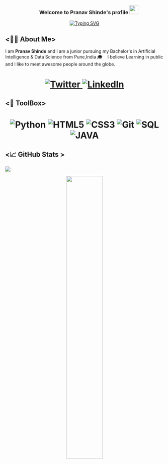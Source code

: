 <div>
<img align="https://github.com/Pranav-Shinde11/Pranav-Shinde11/blob/main/betelgejze150700085.jpg">
</div>

<h3 align="center">
  &nbsp;&nbsp;&nbsp;&nbsp;&nbsp;&nbsp;&nbsp;Welcome to Pranav Shinde's profile
  <img src="[https://media.giphy.com/media/hvRJCLFzcasrR4ia7z/giphy.gif](https://www.google.com/url?sa=i&url=https%3A%2F%2Fwww.crushpixel.com%2Fstock-vector%2Fvector-laptop-coding-concept-web-2785733.html&psig=AOvVaw3341eujVpOIT_3DbvGOQ7G&ust=1672112959738000&source=images&cd=vfe&ved=0CBAQjRxqFwoTCLD-5auwlvwCFQAAAAAdAAAAABAS)" width="28">
</h3>

<!-- Typing SVG by DenverCoder1 - https://github.com/DenverCoder1/readme-typing-svg -->
<p align="center">
<a href="https://git.io/typing-svg"><img src="https://readme-typing-svg.herokuapp.com?font=Fira+Code&duration=4000&pause=2000&color=B8F745&background=753DFF00&center=true&width=460&height=55&lines=Nice+to+meet+you...;Open+Source+Enthusiast;Artificial+Intelligence+%26+Data+Science" alt="Typing SVG" /></a>
</p>

<!-- Badges template - https://github.com/badges/shields -->


## <👨‍💻 About Me>

I am  **Pranav Shinde** and I am a junior pursuing my Bachelor's in Artificial Intelligence & Data Science from Pune,India 🎓 &nbsp;&nbsp; I believe Learning in public and I like to meet awesome people around the globe.

<h1 align = "center">
  
  <a href="https://twitter.com/Pranavstwt11" target="_blank"><img alt="Twitter" title="Twitter" src="https://img.shields.io/badge/-Twitter-1DA1F2?style=for-the-badge&logo=twitter&logoColor=white"/>
</a> 
<a href="https://www.linkedin.com/in/pranav-shinde-928338207/" target="_blank"><img alt="LinkedIn" title="LinkedIn" src="https://img.shields.io/badge/LinkedIn-%230077B5.svg?&style=for-the-badge&logo=linkedin&logoColor=white"/>
</a>


</h1>
   
   
## <🔩 ToolBox>  
<h1 align = "center">


![Python](https://img.shields.io/badge/-Python-blue?style=for-the-badge&logo=python&logoColor=white)
![HTML5](https://img.shields.io/badge/-html5-d9534f?style=for-the-badge&logo=html5&logoColor=white)
![CSS3](https://img.shields.io/badge/-css3-1572B6?style=for-the-badge&logo=css3&logoColor=white)
![Git](https://img.shields.io/badge/-git-F1502F?style=for-the-badge&logo=git&logoColor=white)
![SQL](https://img.shields.io/badge/-SQL-blue?style=for-the-badge&logo=SQL&logoColor=white)
![JAVA](https://img.shields.io/badge/-SQL-blue?style=for-the-badge&logo=SQL&logoColor=white)

</h1>

## <📈 GitHub Stats >  

<!-- Contributor Graph-1 : https://activity-graph.herokuapp.com/graph?username=verma-kunal&theme=xcode  -->
![](https://activity-graph.herokuapp.com/graph?username=Pranav-Shinde11&theme=react-dark&hide_border=true)
<!-- ![](https://github-readme-stats.vercel.app/api?username=Pranav-Shinde11&show_icons=true&theme=tokyonight)  -->
<p align="center">
	
  <img width="48%" src="https://github-readme-stats.vercel.app/api?username=Pranav-Shinde11&show_icons=true&theme=highcontrast&hide_border=true" />
<!--   <img width="48%" src="https://github-readme-streak-stats.herokuapp.com/?user=Pranav-Shinde11&theme=algolia&hide_border=true" /> -->
</p>

